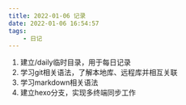 ```yaml
---
title: 2022-01-06 记录
date: 2022-01-06 16:54:57
tags: 
    - 日记
---
```

1. 建立/daily临时目录，用于每日记录
2. 学习git相关语法，了解本地库、远程库并相互关联
3. 学习markdown相关语法
4. 建立hexo分支，实现多终端同步工作